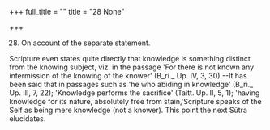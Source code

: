 +++
full_title = ""
title = "28 None"

+++


28. On account of the separate statement.

Scripture even states quite directly that knowledge is something distinct from the knowing subject, viz. in the passage 'For there is not known any intermission of the knowing of the knower' (B_ri._ Up. IV, 3, 30).--It has been said that in passages such as 'he who abiding in knowledge' (B_ri._ Up. III, 7, 22); 'Knowledge performs the sacrifice' (Taitt. Up. II, 5, 1); 'having knowledge for its nature, absolutely free from stain,'Scripture speaks of the Self as being mere knowledge (not a knower). This point the next Sūtra elucidates.

